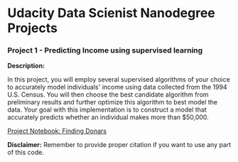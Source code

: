 # Udacity Data Scienist Nanodegree Projects

### Project 1 - Predicting Income using supervised learning

**Description:** 

In this project, you will employ several supervised algorithms of your choice to accurately model individuals' income using data collected from the 1994 U.S. Census. You will then choose the best candidate algorithm from preliminary results and further optimize this algorithm to best model the data. Your goal with this implementation is to construct a model that accurately predicts whether an individual makes more than $50,000. 

[Project Notebook: Finding Donars](http://nbviewer.jupyter.org/github/chenbowen184/Udacity_Data_Science_Projects/blob/master/Project%201%20-%20Finding%20Donars/finding_donors.ipynb)

**Disclaimer:** Remember to provide proper citation if you want to use any part of this code.
